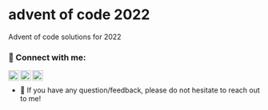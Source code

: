 # advent of code 2022
Advent of code solutions for 2022

### 🤝 Connect with me:

<a href="https://www.linkedin.com/in/mohom53/"><img align="left" src="https://raw.githubusercontent.com/yushi1007/yushi1007/main/images/linkedin.svg" alt="Mohammed Rampurawala | LinkedIn" width="21px"/></a>
<a href="https://mzeus.medium.com"><img align="left" src="https://raw.githubusercontent.com/yushi1007/yushi1007/main/images/medium.svg" alt="Yu Shi | Medium" width="21px"/></a>
<a href="https://twitter.com/mzeus_bolt"><img align="left" src="https://user-images.githubusercontent.com/7694674/207399516-0c220ff1-b859-4aea-ba43-7d23673be228.png" alt="Mohammed Rampurawala | Twitter" width="21px"/></a>
</br>
- 💬 If you have any question/feedback, please do not hesitate to reach out to me!
